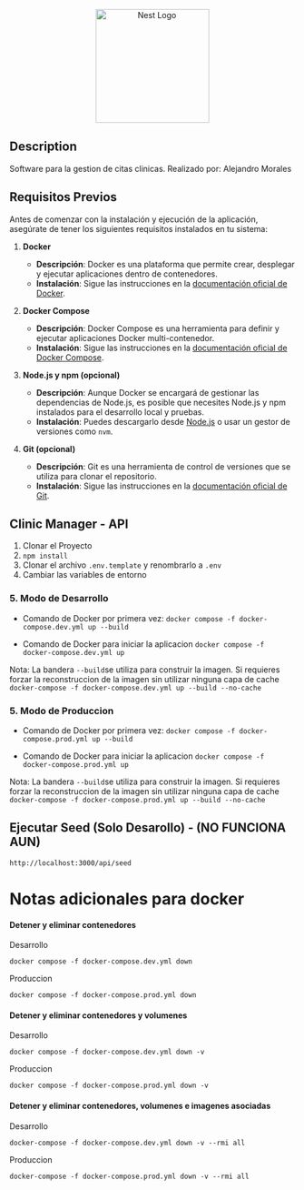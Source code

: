 <p align="center">
  <a href="http://nestjs.com/" target="blank"><img src="https://nestjs.com/img/logo-small.svg" width="200" alt="Nest Logo" /></a>
</p>

[circleci-image]: https://img.shields.io/circleci/build/github/nestjs/nest/master?token=abc123def456
[circleci-url]: https://circleci.com/gh/nestjs/nest


## Description

Software para la gestion de citas clinicas. Realizado por: Alejandro Morales

## Requisitos Previos

Antes de comenzar con la instalación y ejecución de la aplicación, asegúrate de tener los siguientes requisitos instalados en tu sistema:

1. **Docker**
   - **Descripción**: Docker es una plataforma que permite crear, desplegar y ejecutar aplicaciones dentro de contenedores.
   - **Instalación**: Sigue las instrucciones en la [documentación oficial de Docker](https://docs.docker.com/get-docker/).

2. **Docker Compose**
   - **Descripción**: Docker Compose es una herramienta para definir y ejecutar aplicaciones Docker multi-contenedor.
   - **Instalación**: Sigue las instrucciones en la [documentación oficial de Docker Compose](https://docs.docker.com/compose/install/).

3. **Node.js y npm (opcional)**
   - **Descripción**: Aunque Docker se encargará de gestionar las dependencias de Node.js, es posible que necesites Node.js y npm instalados para el desarrollo local y pruebas.
   - **Instalación**: Puedes descargarlo desde [Node.js](https://nodejs.org/) o usar un gestor de versiones como `nvm`.

4. **Git (opcional)**
   - **Descripción**: Git es una herramienta de control de versiones que se utiliza para clonar el repositorio.
   - **Instalación**: Sigue las instrucciones en la [documentación oficial de Git](https://git-scm.com/book/en/v2/Getting-Started-Installing-Git).


## Clinic Manager - API

1. Clonar el Proyecto
2. ```npm install```
3. Clonar el archivo ```.env.template``` y renombrarlo a ```.env```
4. Cambiar las variables de entorno

###  5. Modo de Desarrollo

- Comando de Docker por primera vez:
```docker compose -f docker-compose.dev.yml up --build```

- Comando de Docker para iniciar la aplicacion 
```docker compose -f docker-compose.dev.yml up ```

Nota: La bandera ```--build```se utiliza para construir la imagen. Si requieres forzar la reconstruccion de la imagen sin utilizar ninguna capa de cache 
```docker-compose -f docker-compose.dev.yml up --build --no-cache```


###  5. Modo de Produccion

- Comando de Docker por primera vez:
```docker compose -f docker-compose.prod.yml up --build```

- Comando de Docker para iniciar la aplicacion 
```docker compose -f docker-compose.prod.yml up ```

Nota: La bandera ```--build```se utiliza para construir la imagen. Si requieres forzar la reconstruccion de la imagen sin utilizar ninguna capa de cache 
```docker-compose -f docker-compose.prod.yml up --build --no-cache```



## Ejecutar Seed (Solo Desarollo) - (NO FUNCIONA AUN)
```
http://localhost:3000/api/seed
```

# Notas adicionales para docker

#### Detener y eliminar contenedores
Desarrollo
```
docker compose -f docker-compose.dev.yml down 
```
Produccion
```
docker compose -f docker-compose.prod.yml down 
```
#### Detener y eliminar contenedores y volumenes
Desarrollo
```
docker compose -f docker-compose.dev.yml down -v
```
Produccion
```
docker compose -f docker-compose.prod.yml down -v
```

#### Detener y eliminar contenedores, volumenes e imagenes asociadas
Desarrollo
```
docker-compose -f docker-compose.dev.yml down -v --rmi all
```

Produccion
```
docker-compose -f docker-compose.prod.yml down -v --rmi all
```